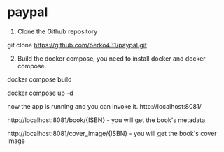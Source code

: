# paypal

1. Clone the Github repository

git clone https://github.com/berko431/paypal.git

2. Build the docker compose, you need to install docker and docker compose.

docker compose build

docker compose up -d

now the app is running and you can invoke it. http://localhost:8081/

http://localhost:8081/book/{ISBN} - you will get the book's metadata

http://localhost:8081/cover_image/{ISBN} - you will get the book's cover image

